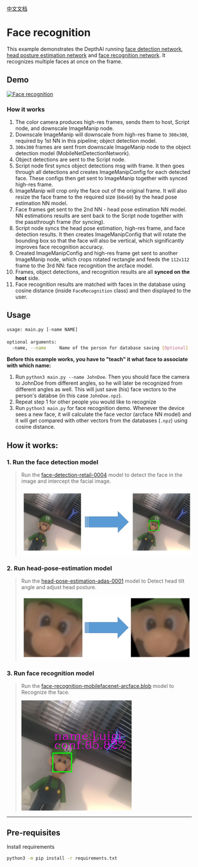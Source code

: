 [中文文档](README.zh-CN.md)

Face recognition
================

This example demonstrates the DepthAI running [face detection network](https://docs.openvinotoolkit.org/2021.3/omz_models_model_face_detection_retail_0004.html), [head posture estimation network](https://docs.openvinotoolkit.org/2021.3/omz_models_model_head_pose_estimation_adas_0001.html) and [face recognition network](https://docs.openvinotoolkit.org/2021.3/omz_models_model_face_recognition_mobilefacenet_arcface.html). It recognizes multiple faces at once on the frame.

## Demo

[![Face recognition](https://user-images.githubusercontent.com/18037362/159522552-fde15cd4-4343-492e-be44-ae07f06c1d2e.gif)](https://youtu.be/Xb1cXu_SIbo)

### How it works

1. The color camera produces high-res frames, sends them to host, Script node, and downscale ImageManip node.
2. Downscale ImageManip will downscale from high-res frame to `300x300`, required by 1st NN in this pipeline; object detection model.
3. `300x300` frames are sent from downscale ImageManip node to the object detection model (MobileNetDetectionNetwork).
4. Object detections are sent to the Script node.
5. Script node first syncs object detections msg with frame. It then goes through all detections and creates ImageManipConfig for each detected face. These configs then get sent to ImageManip together with synced high-res frame.
6. ImageManip will crop only the face out of the original frame. It will also resize the face frame to the required size (`60x60`) by the head pose estimation NN model.
7. Face frames get sent to the 2nd NN - head pose estimation NN model. NN estimations results are sent back to the Script node together with the passthrough frame (for syncing).
8. Script node syncs the head pose estimation, high-res frame, and face detection results. It then creates ImageManipConfig that will rotate the bounding box so that the face will also be vertical, which significantly improves face recognition accuracy.
9. Created ImageManipConfig and high-res frame get sent to another ImageManip node, which crops rotated rectangle and feeds the `112x112` frame to the 3rd NN: face recognition the arcface model.
10. Frames, object detections, and recognition results are all **synced on the host** side.
11. Face recognition results are matched with faces in the database using cosine distance (inside `FaceRecognition` class) and then displayed to the user.

## Usage

```bash
usage: main.py [-name NAME]

optional arguments:
  -name, --name     Name of the person for database saving [Optional]

```

**Before this example works, you have to "teach" it what face to associate with which name:**

1. Run `python3 main.py --name JohnDoe`. Then you should face the camera to JohnDoe from different angles, so he will later be recognized from different angles as well. This will just save (his) face vectors to the person's databse (in this case `JohnDoe.npz`).
2. Repeat step 1 for other people you would like to recognize
3. Run `python3 main.py` for face recognition demo. Whenever the device sees a new face, it will calculate the face vector (arcface NN model) and it will get compared with other vectors from the databases (`.npz`) using cosine distance.


## How it works:

### 1. Run the face detection model

> Run the [face-detection-retail-0004](models/face-detection-retail-0004_openvino_2020_1_4shave.blob) model to 
> detect the face in the image and intercept the facial image.
> 
> ![detection_face](images/detection_face.png)

### 2. Run head-pose-estimation model

> Run the [head-pose-estimation-adas-0001](models/head-pose-estimation-adas-0001.blob) model to 
> Detect head tilt angle and adjust head posture.
> 
>![face_corr](images/face_corr.png)

### 3. Run face recognition model

> Run the [face-recognition-mobilefacenet-arcface.blob](models/face-recognition-mobilefacenet-arcface_2021.2_4shave.blob) model to 
> Recognize the face.
>
> ![face_reg](images/face_reg.png)

--------------------

## Pre-requisites

Install requirements

```bash
python3 -m pip install -r requirements.txt
```
